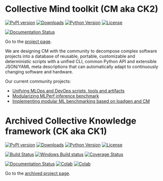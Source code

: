 # Collective Mind toolkit (CM aka CK2)

[![PyPI version](https://badge.fury.io/py/cmind.svg)](https://pepy.tech/project/cmind)
[![Downloads](https://pepy.tech/badge/cmind)](https://pepy.tech/project/cmind)
[![Python Version](https://img.shields.io/badge/python-3+-blue.svg)](https://github.com/mlcommons/ck/tree/master/cm)
[![License](https://img.shields.io/badge/License-Apache%202.0-green)](https://github.com/mlcommons/ck/tree/master/cm)

[![Documentation Status](https://img.shields.io/badge/docs-passing-green)](https://cKnowledge.org/docs/cm)

Go to the [project page](cm).

We are designing CM with the community to decompose complex software projects 
into a database of reusable, portable, customizable and deterministic scripts 
with a unified CLI, common Python API and extensible JSON/YAML meta descriptions
that can automatically adapt to continuously changing software and hardware.

Our current community projects:
* [Unifying MLOps and DevOps scripts, tools and artifacts](https://github.com/mlcommons/ck/tree/master/cm-mlops/script)
* [Modularizing MLPerf inference benchmark](https://github.com/mlcommons/ck/issues/261)
* [Implementing modular ML benchmarking based on loadgen and CM](https://github.com/mlcommons/ck/issues/253)


# Archived Collective Knowledge framework (CK aka CK1)

[![PyPI version](https://badge.fury.io/py/ck.svg)](https://badge.fury.io/py/ck)
[![Downloads](https://pepy.tech/badge/ck)](https://pepy.tech/project/ck)
[![Python Version](https://img.shields.io/badge/python-2.7%20|%203.4+-blue.svg)](https://pypi.org/project/ck)
[![License](https://img.shields.io/badge/License-Apache%202.0-green)](https://github.com/mlcommons/ck/tree/master/cm)

[![Build Status](https://travis-ci.com/ctuning/ck.svg?branch=master)](https://travis-ci.com/ctuning/ck)
[![Windows Build status](https://ci.appveyor.com/api/projects/status/iw2k4eajy54xrvqc?svg=true)](https://ci.appveyor.com/project/gfursin/ck)
[![Coverage Status](https://coveralls.io/repos/github/ctuning/ck/badge.svg)](https://coveralls.io/github/ctuning/ck)

[![Documentation Status](https://readthedocs.org/projects/ck/badge/?version=latest)](https://ck.readthedocs.io/en/latest/?badge=latest)
[![Colab](https://colab.research.google.com/assets/colab-badge.svg)](https://colab.research.google.com/drive/1Fp6uxCqTazmCSSl8v-nY93VVmcOoLiXi?usp=sharing)
[![Colab](https://colab.research.google.com/assets/colab-badge.svg)](https://colab.research.google.com/drive/1a761nKgoHlJAy6gOXh-c9H4WkLV8nzRU?usp=sharing)

Go to the [archived project page](ck1).

